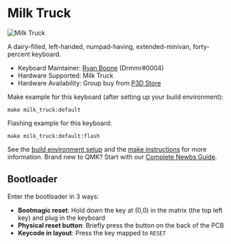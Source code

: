 # Milk Truck

![Milk Truck](https://imgur.com/NUmiTDSh.jpg)

A dairy-filled, left-handed, numpad-having, extended-minivan, forty-percent keyboard.

* Keyboard Maintainer: [Ryan Boone](https://github.com/rjboone) (Drmmr#0004)
* Hardware Supported: Milk Truck
* Hardware Availability: Group buy from [P3D Store](https://p3dstore.com)

Make example for this keyboard (after setting up your build environment):

    make milk_truck:default

Flashing example for this keyboard:

    make milk_truck:default:flash

See the [build environment setup](https://docs.qmk.fm/#/getting_started_build_tools) and the [make instructions](https://docs.qmk.fm/#/getting_started_make_guide) for more information. Brand new to QMK? Start with our [Complete Newbs Guide](https://docs.qmk.fm/#/newbs).

## Bootloader

Enter the bootloader in 3 ways:

* **Bootmagic reset**: Hold down the key at (0,0) in the matrix (the top left key) and plug in the keyboard
* **Physical reset button**: Briefly press the button on the back of the PCB
* **Keycode in layout**: Press the key mapped to `RESET`
